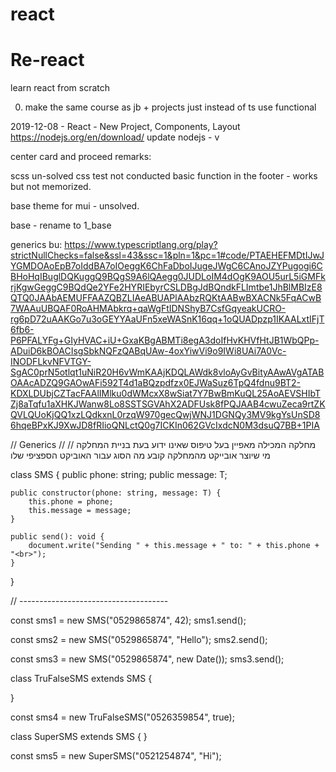 # react
# Re-react

learn react from scratch  

0. make the same course as jb + projects just instead of ts use functional 

2019-12-08 - React - New Project, Components, Layout
https://nodejs.org/en/download/
update nodejs - v

center  card and proceed
remarks: 

scss un-solved
css test not conducted
basic function in the footer - works but not memorized.

base theme for mui - unsolved.


base - rename to 1_base


generics bu:
https://www.typescriptlang.org/play?strictNullChecks=false&ssl=43&ssc=1&pln=1&pc=1#code/PTAEHEFMDtIJwJYGMDOAoEpB7oIddBA7oIOeggK6ChFaDboIJugeJWgC6CAnoJZYPugogi6CBHoHqIBuglDQKuggQ9BQgS9A6lQAegg0JUDLoIM4dOgK9AOU5urL5iGMFkrjKgwGeggC9BQdQe2YFe2HYRIEbyrCSLDBgJdBQndkFLImtbe1JhBlMBIzE8QTQ0JAAbAEMUFFAAZQBZLIAeABUAPlAAbzRQKtAABwBXACNk5FqACwB7WAAuUBQAF0RoAHMAbkrq+qaWgFtIDNShyB7CsfGqyeakUCRO-rg6pD72uAAKGo7u3oGEYYAaUFn5xeWASnK16qq+1oQUADpzp1IKAALxtIFjT6fb6-P6PFALYFg+GIyHVAC+iU+GxaKBgABMTi8egA3doIfHvKHVfHtJB1WbQPp-ADuiD6kBOACIsgSbkNQFzQABqUAw-4oxYiwVi9o9IWi8UAi7A0Vc-INODFLkvNFVTGY-SgAC0prN5otlqt1uNiR20H6vWmKAAjKDQLAWdk8vloAyGvBityAAwAVgATABOAAcADZQ9GAOwAFi592T4d1aBQzpdfzx0EJWaSuz6TpQ4fdnu9BT2-KDXLDUbjCZTacFAAlIMlku0dWMcxX8wSiat7Y7BwBmKuQL25AoAEVSHIbTZj8aTqfu1aXHKJWanw8Lo8SSTSGVAhX2ADFUsk8fPQJAAB4cwuZeca9rtZKQVLQUoKjQQ1xzLQdkxnL0rzqW970gecQwjWNJ1DGNQy3MV9kgYsUnSD86hqeBPxKJ9XwJD8fRIioQNLctQ0g7ICKIn062GVcIxdcN0M3dsuQ7BB+1PIA

// Generics
// מחלקה המכילה מאפיין בעל טיפוס שאינו ידוע בעת בניית המחלקה
// מי שיוצר אובייקט מהמחלקה קובע מה הסוג עבור האוביקט הספציפי שלו

class SMS<T> {
    public phone: string;
    public message: T;

    public constructor(phone: string, message: T) {
        this.phone = phone;
        this.message = message;
    }

    public send(): void {
        document.write("Sending " + this.message + " to: " + this.phone + "<br>");
    }
}

// -------------------------------------

const sms1 = new SMS<number>("0529865874", 42);
sms1.send();

const sms2 = new SMS<string>("0529865874", "Hello");
sms2.send();

const sms3 = new SMS<Date>("0529865874", new Date());
sms3.send();


class TruFalseSMS extends SMS<boolean> {

}

const sms4 = new TruFalseSMS("0526359854", true);

class SuperSMS<T> extends SMS<T> {
}

const sms5 = new SuperSMS<string>("0521254874", "Hi");






